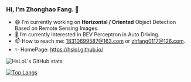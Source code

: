 ### Hi, I'm Zhonghao Fang. 👋

<!--
**HsLOL/HsLoL** is a ✨ _special_ ✨ repository because its `README.md` (this file) appears on your GitHub profile.

Here are some ideas to get you started:


- 👯 I’m looking to collaborate on ...
- 🤔 I’m looking for help with ...
- 💬 Ask me about ...

- 😄 Pronouns: ...
- ⚡ Fun fact: ...
--🔭
-->

- 😄 I’m currently working on **Horizontal / Oriented** Object Detection Based on Remote Sensing Images.
- 🌱 I’m currently interested in BEV Perceptron in Auto Driving.
- 📫 How to reach me: 18310699587@163.com or zhfang0117@126.com.
- ✨ HomePage: https://hslol.github.io/


<!--
- 😄 我目前的主要研究方向为基于遥感图像的**水平框/旋转框**目标检测算法研究
- 🌱 我目前对用于实现程序加速的**CUDA和C++扩展**感兴趣
- 📫 邮箱：18310699587@163.com or zhfang0117@126.com.
- ✨ 个人主页：https://hslol.github.io/
-->

![HsLoL's GitHub stats](https://github-readme-stats.vercel.app/api?username=HsLoL&show_icons=true&theme=tokyonight)

[![Top Langs](https://github-readme-stats.vercel.app/api/top-langs/?username=HsLoL&layout=compact)](https://github.com/HsLoL/github-readme-stats)


